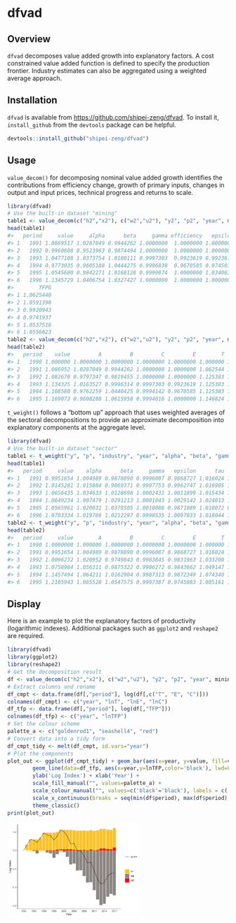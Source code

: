 
<!-- README.md is generated from README.Rmd. Please edit that file -->

# dfvad

<!-- badges: start -->

<!-- badges: end -->

## Overview

`dfvad` decomposes value added growth into explanatory factors. A cost
constrained value added function is defined to specify the production
frontier. Industry estimates can also be aggregated using a weighted
average approach.

## Installation

`dfvad` is available from <https://github.com/shipei-zeng/dfvad>. To
install it, `install_github` from the `devtools` package can be helpful.

``` r
devtools::install_github("shipei-zeng/dfvad")
```

## Usage

`value_decom()` for decomposing nominal value added growth identifies
the contributions from efficiency change, growth of primary inputs,
changes in output and input prices, technical progress and returns to
scale.

``` r
library(dfvad)
# Use the built-in dataset "mining"
table1 <- value_decom(c("h2","x2"), c("w2","u2"), "y2", "p2", "year", mining)[[1]]
head(table1)
#>   period     value     alpha      beta     gamma efficiency   epsilon      tau
#> 1   1991 1.0869517 1.0287049 0.9944262 1.0000000  1.0000000 1.0000000 1.062544
#> 2   1992 0.9960608 0.9523963 0.9874494 1.0000000  1.0000000 1.0000000 1.059140
#> 3   1993 1.0477108 1.0373754 1.0180111 0.9997303  0.9923619 0.9923619 1.000000
#> 4   1994 0.9773035 0.9605188 1.0444275 0.9996838  0.9670585 0.9745018 1.000000
#> 5   1995 1.0545680 0.9842271 1.0168128 0.9999874  1.0000000 1.0340636 1.019052
#> 6   1996 1.1345729 1.0406754 1.0327427 1.0000000  1.0000000 1.0000000 1.055662
#>        TFPG
#> 1 1.0625440
#> 2 1.0591398
#> 3 0.9920943
#> 4 0.9741937
#> 5 1.0537516
#> 6 1.0556623
table2 <- value_decom(c("h2","x2"), c("w2","u2"), "y2", "p2", "year", mining)[[2]]
head(table2)
#>   period    value         A         B         C         E        T      TFP
#> 1   1990 1.000000 1.0000000 1.0000000 1.0000000 1.0000000 1.000000 1.000000
#> 2   1991 1.086952 1.0287049 0.9944262 1.0000000 1.0000000 1.062544 1.062544
#> 3   1992 1.082670 0.9797347 0.9819455 1.0000000 1.0000000 1.125383 1.125383
#> 4   1993 1.134325 1.0163527 0.9996314 0.9997303 0.9923619 1.125383 1.116486
#> 5   1994 1.108580 0.9762259 1.0440425 0.9994142 0.9670585 1.125383 1.087673
#> 6   1995 1.169073 0.9608280 1.0615958 0.9994016 1.0000000 1.146824 1.146138
```

`t_weight()` follows a “bottom up” approach that uses weighted averages
of the sectoral decompositions to provide an approximate decomposition
into explanatory components at the aggregate level.

``` r
library(dfvad)
# Use the built-in dataset "sector"
table1 <- t_weight("y", "p", "industry", "year", "alpha", "beta", "gamma", "epsilon", "tau", sector)[[1]]
head(table1)
#>   period     value    alpha      beta     gamma   epsilon      tau      TFPG
#> 1   1991 0.9951654 1.004989 0.9878890 0.9996087 0.9868727 1.016024 1.0023647
#> 2   1992 1.0145281 1.015884 0.9869371 0.9987753 0.9962747 1.016905 1.0118834
#> 3   1993 1.0656435 1.034633 1.0128698 1.0002431 1.0011899 1.015434 1.0168858
#> 4   1994 1.0649234 1.007479 1.0291213 1.0001043 1.0029142 1.024013 1.0271072
#> 5   1995 1.0565961 1.020031 1.0378505 1.0010086 0.9871089 1.010072 0.9980697
#> 6   1996 1.0703334 1.019766 1.0212297 0.9998535 1.0097033 1.018044 1.0277682
table2 <- t_weight("y", "p", "industry", "year", "alpha", "beta", "gamma", "epsilon", "tau", sector)[[2]]
head(table2)
#>   period     value        A         B         C         E        T      TFP
#> 1   1990 1.0000000 1.000000 1.0000000 1.0000000 1.0000000 1.000000 1.000000
#> 2   1991 0.9951654 1.004989 0.9878890 0.9996087 0.9868727 1.016024 1.002365
#> 3   1992 1.0096232 1.020952 0.9749843 0.9983845 0.9831963 1.033200 1.014276
#> 4   1993 1.0758984 1.056311 0.9875322 0.9986272 0.9843662 1.049147 1.031403
#> 5   1994 1.1457494 1.064211 1.0162904 0.9987313 0.9872349 1.074340 1.059361
#> 6   1995 1.2105943 1.085528 1.0547575 0.9997387 0.9745083 1.085161 1.057317
```

## Display

Here is an example to plot the explanatory factors of productivity
(logarithmic indexes). Additional packages such as `ggplot2` and
`reshape2` are required.

``` r
library(dfvad)
library(ggplot2)
library(reshape2)
# Get the decomposition result
df <- value_decom(c("h2","x2"), c("w2","u2"), "y2", "p2", "year", mining)[[2]]
# Extract columns and rename
df_cmpt <- data.frame(df[,"period"], log(df[,c("T", "E", "C")]))
colnames(df_cmpt) <- c("year", "lnT", "lnE", "lnC")
df_tfp <- data.frame(df[,"period"], log(df[,"TFP"]))
colnames(df_tfp) <- c("year", "lnTFP")
# Set the colour scheme
palette_a <- c("goldenrod1", "seashell4", "red")
# Convert data into a tidy form
df_cmpt_tidy <- melt(df_cmpt, id.vars="year")
# Plot the components
plot_out <- ggplot(df_cmpt_tidy) + geom_bar(aes(x=year, y=value, fill=variable), stat="identity") +
        geom_line(data=df_tfp, aes(x=year,y=lnTFP,color='black'), lwd=0.5) +
        ylab('Log Index') + xlab('Year') + 
        scale_fill_manual("", values=palette_a) + 
        scale_colour_manual("", values=c('black'='black'), labels = c('lnTFP')) + 
        scale_x_continuous(breaks = seq(min(df$period), max(df$period), by = 3)) + 
        theme_classic()
print(plot_out)
```

<img src="man/figures/README-unnamed-chunk-5-1.png" width="60%" />
